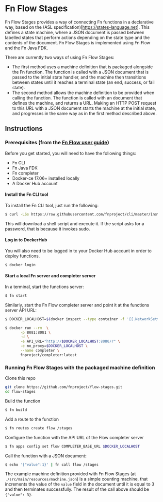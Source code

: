 # Fn Flow Stages

Fn Flow Stages provides a way of connecting Fn functions in a declarative way, based on the (ASL specification)[https://states-language.net]. This defines a state machine, where a JSON document is passed between labelled states that perform actions depending on the state type and the contents of the document. Fn  Flow Stages is implemented using Fn Flow and the Fn Java FDK.

There are currently two ways of using Fn Flow Stages:

* The first method uses a machine definition that is packaged alongside the Fn function. The function is called with a JSON document that is passed to the initial state handler, and the machine then transitions between states until it reaches a terminal state (an end, success, or fail state).
* The second method allows the machine definition to be provided when calling the function. The function is called with an document that defines the machine, and returns a URL. Making an HTTP POST request to this URL with a JSON document starts the machine at the initial state, and progresses in the same way as in the first method described above.

## Instructions 

### Prerequisites (from the [Fn Flow user guide](https://github.com/fnproject/fdk-java/blob/master/docs/FnFlowsUserGuide.md#pre-requisites))

Before you get started, you will need to have the following things:

* Fn CLI
* Fn Java FDK
* Fn completer
* Docker-ce 17.06+ installed locally
* A Docker Hub account

#### Install the Fn CLI tool

To install the Fn CLI tool, just run the following:
```bash
$ curl -LSs https://raw.githubusercontent.com/fnproject/cli/master/install | sh
```

This will download a shell script and execute it. If the script asks for a password, that is because it invokes sudo.

#### Log in to DockerHub

You will also need to be logged in to your Docker Hub account in order to deploy functions.
```bash
$ docker login
```
#### Start a local Fn server and completer server

In a terminal, start the functions server:
```bash
$ fn start
```
Similarly, start the Fn Flow completer server and point it at the functions server API URL:

```bash
$ DOCKER_LOCALHOST=$(docker inspect --type container -f '{{.NetworkSettings.Gateway}}' functions)

$ docker run --rm  \
       -p 8081:8081 \
       -d \
       -e API_URL="http://$DOCKER_LOCALHOST:8080/r" \
       -e no_proxy=$DOCKER_LOCALHOST \
       --name completer \
       fnproject/completer:latest
```

### Running Fn Flow Stages with the packaged machine definition

Clone this repo
```bash
git clone https://github.com/fnproject/flow-stages.git
cd flow-stages
```
Build the function
```bash
$ fn build
```
Add a route to the function
```bash
$ fn routes create flow /stages
```
Configure the function with the API URL of the Flow completer server
```bash
$ fn apps config set flow COMPLETER_BASE_URL $DOCKER_LOCALHOST
```
Call the function with a JSON document:
```bash
$ echo '{"value":1}' | fn call flow /stages
```
The example machine definition provided with Fn Flow Stages (at `./src/main/resources/machine.json`) is a simple counting machine, that increments the value of the `value` field in the document until it is equal to 3 and then terminates successfully. The result of the call above should be  `{"value": 3}`.

